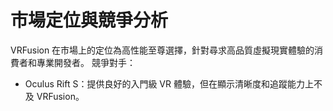 # 市場定位與競爭分析
VRFusion 在市場上的定位為高性能至尊選擇，針對尋求高品質虛擬現實體驗的消費者和專業開發者。
競爭對手：
- Oculus Rift S：提供良好的入門級 VR 體驗，但在顯示清晰度和追蹤能力上不及 VRFusion。
